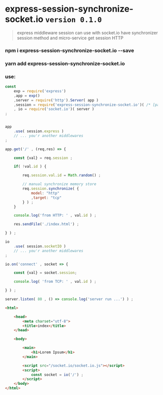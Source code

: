# express-session-synchronize-socket.io `version 0.1.0`
> express middleware session can use with socket.io have synchronizer session method and micro-service get session HTTP

### npm i express-session-synchronize-socket.io --save
### yarn add express-session-synchronize-socket.io

### use:
```javascript
const
    exp = require('express')
    ,app = exp()
    ,server = require('http').Server( app )
    ,session = require('express-session-synchronize-socket.io')( /* [pathGetSession="/get/session"] */ )
    , io = require('socket.io')( server )
;


app
    .use( session.express )
    // ... you'r another middlewares
;

app.get('/' , (req,res) => {

    const {val} = req.session ;

    if( !val.id ) {

        req.session.val.id = Math.random() ;

        // manual synchronize memory store
        req.session.synchronize( {
            model: "http"
            ,target: "tcp"
        } ) ;
    }

    console.log('from HTTP: ' , val.id ) ;

    res.sendFile('./index.html') ;

} ) ;

io
    .use( session.socketIO )
    // ... you'r another middlewares
;

io.on('connect' , socket => {

    const {val} = socket.session;

    console.log( 'from TCP: ' , val.id ) ;

} ) ;

server.listen( 80 , () => console.log('server run ...') ) ;
```

```html
<html>

    <head>
        <meta charset="utf-8">
        <title>index</title>
    </head>

    <body>

        <main>
            <h1>Lorem Ipsum</h1>
        </main>

        <script src="/socket.io/socket.io.js"></script>
        <script>
            const socket = io('/') ;
        </script>
    </body>
</html>
```

